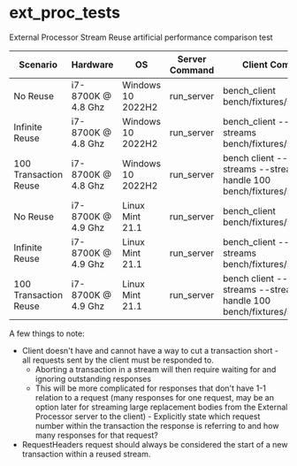 # ext_proc_tests

External Processor Stream Reuse artificial performance comparison test

| Scenario | Hardware | OS | Server Command | Client Command | RPS |
|----------|----------|----|----------------|----------------|-----|
| No Reuse | i7-8700K @ 4.8 Ghz | Windows 10 2022H2 | run_server | bench_client bench/fixtures/simple.json | 14,140 |
| Infinite Reuse | i7-8700K @ 4.8 Ghz | Windows 10 2022H2 | run_server | bench_client --reuse-streams bench/fixtures/simple.json | 31,650 |
| 100 Transaction Reuse | i7-8700K @ 4.8 Ghz | Windows 10 2022H2 |  run_server | bench client --reuse-streams --stream-max-handle 100 bench/fixtures/simple.json | 32,177 |
| No Reuse | i7-8700K @ 4.9 Ghz | Linux Mint 21.1 | run_server | bench_client bench/fixtures/simple.json | 29,888 |
| Infinite Reuse | i7-8700K @ 4.9 Ghz | Linux Mint 21.1 | run_server | bench_client --reuse-streams bench/fixtures/simple.json | 56,765 |
| 100 Transaction Reuse | i7-8700K @ 4.9 Ghz | Linux Mint 21.1 |  run_server | bench client --reuse-streams --stream-max-handle 100 bench/fixtures/simple.json | 57,242 |

A few things to note:

* Client doesn't have and cannot have a way to cut a transaction short - all requests sent by the client must be responded to.
  * Aborting a transaction in a stream will then require waiting for and ignoring outstanding responses
  * This will be more complicated for responses that don't have 1-1 relation to a request (many responses for one request, may be an option later for streaming large replacement bodies from the External Processor server to the client) - Explicitly state which request number within the transaction the response is referring to and how many responses for that request?
* RequestHeaders request should always be considered the start of a new transaction within a reused stream.
